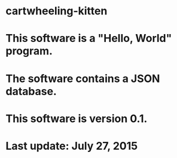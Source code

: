 # cartwheeling-kitten
# This software is a "Hello, World" program.
# The software contains a JSON database.
# This software is version 0.1.
# Last update: July 27, 2015
